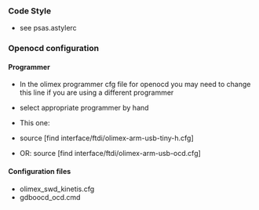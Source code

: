 
### Code Style

* see psas.astylerc

### Openocd configuration

#### Programmer

* In the olimex programmer cfg file for openocd you may need to change this line if you are using a different programmer

* select appropriate programmer by hand

* This one:
* source [find interface/ftdi/olimex-arm-usb-tiny-h.cfg]
* OR:
source [find interface/ftdi/olimex-arm-usb-ocd.cfg]

#### Configuration files

* olimex_swd_kinetis.cfg
* gdboocd_ocd.cmd

